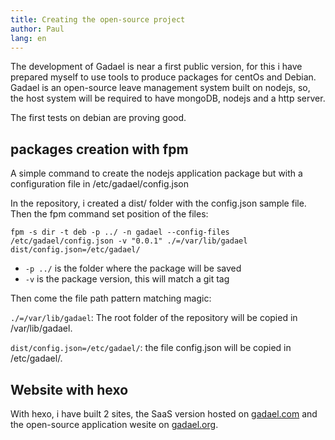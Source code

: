 ```yaml
---
title: Creating the open-source project
author: Paul
lang: en
---
```


The development of Gadael is near a first public version, for this i have prepared myself to use tools to produce packages for centOs and Debian. Gadael is an open-source leave management system built on nodejs, so, the host system will be required to have mongoDB, nodejs and a http server.

The first tests on debian are proving good.

## packages creation with fpm

A simple command to create the nodejs application package but with a configuration file in /etc/gadael/config.json

In the repository, i created a dist/ folder with the config.json sample file. Then the fpm command set position of the files:

```
fpm -s dir -t deb -p ../ -n gadael --config-files /etc/gadael/config.json -v "0.0.1" ./=/var/lib/gadael dist/config.json=/etc/gadael/
```

* `-p ../` is the folder where the package will be saved
* `-v` is the package version, this will match a git tag

Then come the file path pattern matching magic:

`./=/var/lib/gadael`: The root folder of the repository will be copied in /var/lib/gadael.

`dist/config.json=/etc/gadael/`: the file config.json will be copied in /etc/gadael/.


## Website with hexo

With hexo, i have built 2 sites, the SaaS version hosted on [gadael.com](https://www.gadael.com/) and the open-source application wesite on [gadael.org](http://www.gadael.org/).
